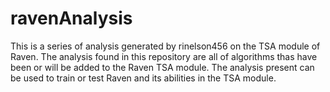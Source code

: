 # ravenAnalysis
This is a series of analysis generated by rinelson456 on the TSA module of Raven. The analysis found in this repository are all of algorithms
thas have been or will be added to the Raven TSA module. The analysis present can be used to train or test Raven and its abilities in the TSA module.
